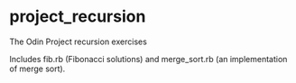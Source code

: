 project_recursion
=================

The Odin Project recursion exercises

Includes fib.rb (Fibonacci solutions) and merge_sort.rb (an implementation of merge sort).
